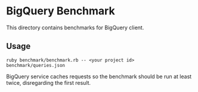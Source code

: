 # BigQuery Benchmark
This directory contains benchmarks for BigQuery client.

## Usage
`ruby benchmark/benchmark.rb -- <your project id> benchmark/queries.json`

BigQuery service caches requests so the benchmark should be run
at least twice, disregarding the first result.
